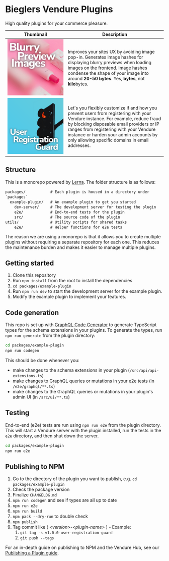 # Bieglers Vendure Plugins

High quality plugins for your commerce pleasure.

| Thumbnail                                                                                                                                   | Description                                                                                                                                                                                                                                                                                                          |
| ------------------------------------------------------------------------------------------------------------------------------------------- | -------------------------------------------------------------------------------------------------------------------------------------------------------------------------------------------------------------------------------------------------------------------------------------------------------------------- |
| [![thumbnail blurry image previews](./packages/blurry-image-lazy-loading/assets/thumbnail_1x1.jpeg)](./packages/blurry-image-lazy-loading/) | Improves your sites UX by avoiding image pop-in. Generates image hashes for displaying blurry previews when loading images on the frontend. Image hashes condense the shape of your image into around **20-50 bytes**. Yes, **bytes**, not **kilo**bytes.                                                            |
| [![thumbnail user registration guard](./packages/user-registration-guard/assets/thumbnail_1x1.png)](./packages/user-registration-guard/)    | Let's you flexibly customize if and how you prevent users from registering with your Vendure instance. For example, reduce fraud by blocking disposable email providers or IP ranges from registering with your Vendure instance or harden your admin accounts by only allowing specific domains in email addresses. |

## Structure

This is a monorepo powered by [Lerna](https://lerna.js.org/). The folder structure is as follows:

```
packages/           # Each plugin is housed in a directory under `packages`
  example-plugin/   # An example plugin to get you started
    dev-server/     # The development server for testing the plugin
    e2e/            # End-to-end tests for the plugin
    src/            # The source code of the plugin  
utils/              # Utility scripts for shared tasks
    e2e/            # Helper functions for e2e tests
```

The reason we are using a monorepo is that it allows you to create multiple plugins without requiring a separate 
repository for each one. This reduces the maintenance burden and makes it easier to manage multiple plugins.

## Getting started

1. Clone this repository
2. Run `npm install` from the root to install the dependencies
3. `cd packages/example-plugin`
4. Run `npm run dev` to start the development server for the example plugin.
5. Modify the example plugin to implement your features.

## Code generation

This repo is set up with [GraphQL Code Generator](https://www.graphql-code-generator.com/) to generate TypeScript types
for the schema extensions in your plugins. To generate the types, run `npm run generate` from the plugin directory:

```bash
cd packages/example-plugin
npm run codegen
```

This should be done whenever you:

- make changes to the schema extensions in your plugin (`/src/api/api-extensions.ts`)
- make changes to GraphQL queries or mutations in your e2e tests (in `/e2e/graphql/**.ts`)
- make changes to the GraphQL queries or mutations in your plugin's admin UI (in `/src/ui/**.ts`)

## Testing

End-to-end (e2e) tests are run using `npm run e2e` from the plugin directory. This will start a Vendure server with the
plugin installed, run the tests in the `e2e` directory, and then shut down the server.

```bash
cd packages/example-plugin
npm run e2e
```

## Publishing to NPM

1. Go to the directory of the plugin you want to publish, e.g. `cd packages/example-plugin`
2. Check the package version
3. Finalize `CHANGELOG.md`
4. `npm run codegen` and see if types are all up to date
5. `npm run e2e`
6. `npm run build`
7. `npm pack --dry-run` to double check
8. `npm publish`
9. Tag commit like ( *&lt;version&gt;-&lt;plugin-name&gt;* ) - Example: 
   1. `git tag -s v1.0.0-user-registration-guard`
   2. `git push --tags`

For an in-depth guide on publishing to NPM and the Vendure Hub,
see our [Publishing a Plugin guide](https://docs.vendure.io/guides/how-to/publish-plugin/).

